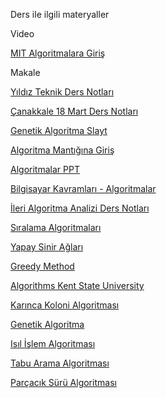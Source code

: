 Ders ile ilgili materyaller

Video 

[MIT Algoritmalara Giriş](http://www.acikders.org.tr/course/view.php?id=133)

Makale

[Yıldız Teknik Ders Notları](http://www.yildiz.edu.tr/~ayten/algortimaveprogramlama_bolum1-2.pdf)

[Çanakkale 18 Mart Ders Notları](http://members.comu.edu.tr/iturkyilmaz/BM229Dersler/ders11.pdf)

[Genetik Algoritma Slayt](http://www.ebs.sakarya.edu.tr/?upage=ensdr&page=drs&f=50&b=06&ch=2&yil=2013&disaridan=1&InKod=39216&dpage=all)

[Algoritma Mantığına Giriş](http://iibf.erciyes.edu.tr/guven/Yapi/VYA01.pdf)

[Algoritmalar PPT](http://www.google.com.tr/url?sa=t&rct=j&q=&esrc=s&source=web&cd=20&ved=0CFAQFjAJOAo&url=http%3A%2F%2Fakademik.maltepe.edu.tr%2F~eminborandag%2Fbilgisayarprogramlama%2F1.%2520Hafta%2520-%2520Temel%2520Bilgisayar%2520Programlama.pptx&ei=GPCwVP-VK8f0UIHYgOAN&usg=AFQjCNHIg5KW_m4Sc359OHBwTOyHI8lMsg&sig2=668KVzUQvuJEuVLo6GYnJw&bvm=bv.83339334,d.d24&cad=rja)

[Bilgisayar Kavramları - Algoritmalar](http://bilgisayarkavramlari.sadievrenseker.com)

[İleri Algoritma Analizi Ders Notları](https://umutzafer.wordpress.com/2012/01/27/algoritma-analizi-dersi-notlari/)

[Sıralama Algoritmaları](http://www.ibrahimcayiroglu.com/Dokumanlar/IleriAlgoritmaAnalizi/IleriAlgoritmaAnalizi-4.Hafta-SiralamaAlgoritmalari.pdf)

[Yapay Sinir Ağları](http://www.ibrahimcayiroglu.com/Dokumanlar/IleriAlgoritmaAnalizi/IleriAlgoritmaAnalizi-5.Hafta-YapaySinirAglari.pdf)

[Greedy Method](http://www.seas.gwu.edu/~ayoussef/cs212/greedy.html#template)

[Algorithms Kent State University](http://www.personal.kent.edu/~rmuhamma/Algorithms/algorithm.html)

[Karınca Koloni Algoritması](http://www.ibrahimcayiroglu.com/Dokumanlar/IleriAlgoritmaAnalizi/IleriAlgoritmaAnalizi-6.Hafta-KarincaKoloni.pdf)

[Genetik Algoritma](http://www.ibrahimcayiroglu.com/Dokumanlar/IleriAlgoritmaAnalizi/IleriAlgoritmaAnalizi-7.Hafta-GenetikAlgoritma.pdf)

[Isıl İşlem Algoritması](http://www.ibrahimcayiroglu.com/Dokumanlar/IleriAlgoritmaAnalizi/IleriAlgoritmaAnalizi-8.Hafta-IsilislemAlgoritmasi.pdf)

[Tabu Arama Algoritması](http://www.ibrahimcayiroglu.com/Dokumanlar/IleriAlgoritmaAnalizi/IleriAlgoritmaAnalizi-9.Hafta-TabuAramaAlgoritmasi.pdf)

[Parçacık Sürü Algoritması](http://www.ibrahimcayiroglu.com/Dokumanlar/IleriAlgoritmaAnalizi/IleriAlgoritmaAnalizi-10.Hafta-ParcacikSuruAlgoritmasi.pdf)
